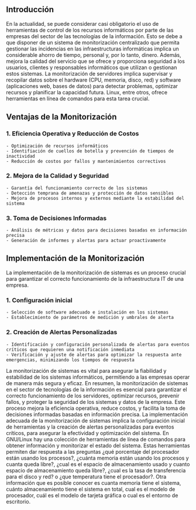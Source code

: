 ## Introducción
En la actualidad, se puede considerar casi obligatorio el uso de herramientas de control de los recursos informáticos por parte de las empresas del sector de las tecnologías de la información. Esto se debe a que disponer de un sistema de monitorización centralizado que permita gestionar las incidencias en las infraestructuras informáticas implica un considerable ahorro de tiempo, personal y, por lo tanto, dinero. Además, mejora la calidad del servicio que se ofrece y proporciona seguridad a los usuarios, clientes y responsables informáticos que utilizan o gestionan estos sistemas.
La monitorización de servidores implica supervisar y recopilar datos sobre el hardware (CPU, memoria, disco, red) y software (aplicaciones web, bases de datos) para detectar problemas, optimizar recursos y planificar la capacidad futura. Linux, entre otros, ofrece herramientas en línea de comandos para esta tarea crucial.

## Ventajas de la Monitorización
### 1. Eficiencia Operativa y Reducción de Costos
    - Optimización de recursos informáticos
    - Identifiación de cuellos de botella y prevención de tiempos de inactividad
    - Reducción de costos por fallos y mantenimientos correctivos
### 2. Mejora de la Calidad y Seguridad
    - Garantía del funcionamiento correcto de los sistemas
    - Detección temprana de amenazas y protección de datos sensibles
    - Mejora de procesos internos y externos mediante la estabilidad del sistema
### 3. Toma de Decisiones Informadas
    - Análisis de métricas y datos para decisiones basadas en información precisa
    - Generación de informes y alertas para actuar proactivamente
## Implementación de la Monitorización
La implementación de la monitorización de sistemas es un proceso crucial para garantizar el correcto funcionamiento de la infraestructura IT de una empresa.
### 1. Configuración inicial
    - Selección de software adecuado e instalación en los sistemas
    - Establecimiento de parámetros de medición y umbrales de alerta
### 2. Creación de Alertas Personalizadas
    - Identificación y configuración personalizada de alertas para eventos críticos que requieren una notificación inmediata
    - Verificación y ajuste de alertas para optimizar la respuesta ante emergencias, minimizando los tiempos de respuesta
      
La monitorización de sistemas es vital para asegurar la fiabilidad y estabilidad de los sistemas informáticos, permitiendo a las empresas operar de manera más segura y eficaz.
En resumen, la monitorización de sistemas en el sector de tecnologías de la información es esencial para garantizar el correcto funcionamiento de los servidores, optimizar recursos, prevenir fallos, y proteger la seguridad de los sistemas y datos de la empresa. Este proceso mejora la eficiencia operativa, reduce costos, y facilita la toma de decisiones informadas basadas en información precisa. La implementación adecuada de la monitorización de sistemas implica la configuración inicial de herramientas y la creación de alertas personalizadas para eventos críticos, para asegurar la efectividad y optimización del sistema.
En GNU/Linux hay una colección de herramientas de línea de comandos para obtener información y monitorizar el estado del sistema. Estas herramientas permiten dar respuesta a las preguntas ¿qué porcentaje del procesador están usando los procesos?, ¿cuánta memoria están usando los procesos y cuanta queda libre?, ¿cual es el espacio de almacenamiento usado y cuanto espacio de almacenamiento queda libre?, ¿cual es la tasa de transferencia para el disco y red? o ¿que temperatura tiene el procesador?.
Otra información que es posible conocer es cuanta memoria tiene el sistema, cuánto almacenamiento tiene el sistema en total, cual es el modelo de procesador, cuál es el modelo de tarjeta gráfica o cual es el entorno de escritorio.






